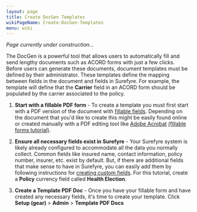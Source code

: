 ```yaml
---
layout: page
title: Create DocGen Templates
wikiPageName: Create-DocGen-Templates
menu: wiki
---
```


_Page currently under construction..._

The DocGen is a powerful tool that allows users to automatically fill and send lengthy documents such as ACORD forms with just a few clicks. Before users can generate these documents, document templates must be defined by their administrator. These templates define the mapping between fields in the document and fields in Surefyre. For example, the template will define that the **Carrier** field in an ACORD form should be populated by the carrier associated to the policy.

1. **Start with a fillable PDF form** - To create a template you must first start with a PDF version of the document with [fillable fields](https://acrobat.adobe.com/us/en/acrobat/how-to/create-fillable-pdf-forms-creator.html). Depending on the document that you'd like to create this might be easily found online or created manually with a PDF editing tool like [Adobe Acrobat](https://acrobat.adobe.com/us/en/acrobat.html) [(fillable forms tutorial)](https://helpx.adobe.com/acrobat/how-to/convert-word-excel-paper-pdf-forms.html). 

2. **Ensure all necessary fields exist in Surefyre** - Your Surefyre system is likely already configured to accommodate all the data you normally collect. Common fields like insured name, contact information, policy number, insurer, etc. exist by default. But, if there are additional fields that make sense to have in Surefyre, you can easily add them by following instructions for [creating custom fields](https://github.com/surefyresystems/Surefyre-Systems/wiki/Custom-Fields). For this tutorial, create a **Policy** currency field called **Health Election**. 

3. **Create a Template PDF Doc** - Once you have your fillable form and have created any necessary fields, it's time to create your template. Click **Setup (gear)** > **Admin** > **Template PDF Docs**
